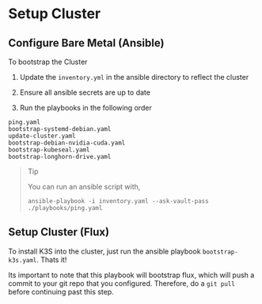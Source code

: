 # Setup Cluster

## Configure Bare Metal (Ansible)

To bootstrap the Cluster

1) Update the `inventory.yml` in the ansible directory to reflect the cluster

2) Ensure all ansible secrets are up to date

3) Run the playbooks in the following order

```
ping.yaml
bootstrap-systemd-debian.yaml
update-cluster.yaml
bootstrap-debian-nvidia-cuda.yaml
bootstrap-kubeseal.yaml
bootstrap-longhorn-drive.yaml
```


> Tip
>
> You can run an ansible script with,
>
> ```
> ansible-playbook -i inventory.yaml --ask-vault-pass ./playbooks/ping.yaml
> ```

## Setup Cluster (Flux)

To install K3S into the cluster, just run the ansible playbook `bootstrap-k3s.yaml`. 
Thats it!

Its important to note that this playbook will bootstrap flux, which will push a commit
to your git repo that you configured. Therefore, do a `git pull` before 
continuing past this step.

